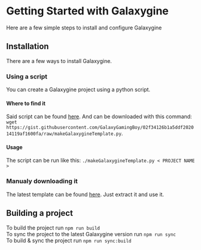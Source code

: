 # Getting Started with Galaxygine

Here are a few simple steps to install and configure Galaxygine

## Installation
There are a few ways to install Galaxygine.

### Using a script
You can create a Galaxygine project using a python script.

#### Where to find it
Said script can be found [here](https://gist.githubusercontent.com/GalaxyGamingBoy/02f34126b1a5ddf202014119af1600fa/raw/makeGalaxygineTemplate.py).
And can be downloaded with this command: `wget https://gist.githubusercontent.com/GalaxyGamingBoy/02f34126b1a5ddf202014119af1600fa/raw/makeGalaxygineTemplate.py`.

#### Usage
The script can be run like this: `./makeGalaxygineTemplate.py < PROJECT NAME >`

### Manualy downloading it
The latest template can be found [here](https://github.com/GalaxyGamingBoy/Galaxygine/releases/).
Just extract it and use it.

## Building a project
To build the project run `npm run build`  
To sync the project to the latest Galaxygine version run `npm run sync`  
To build & sync the project run `npm run sync:build`  
